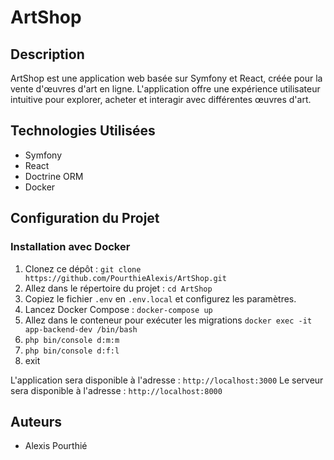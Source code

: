 # ArtShop

## Description

ArtShop est une application web basée sur Symfony et React, créée pour la vente d'œuvres d'art en ligne. L'application offre une expérience utilisateur intuitive pour explorer, acheter et interagir avec différentes œuvres d'art.

## Technologies Utilisées

- Symfony
- React
- Doctrine ORM
- Docker

## Configuration du Projet

### Installation avec Docker

1. Clonez ce dépôt : `git clone https://github.com/PourthieAlexis/ArtShop.git`
2. Allez dans le répertoire du projet : `cd ArtShop`
3. Copiez le fichier `.env` en `.env.local` et configurez les paramètres.
4. Lancez Docker Compose : `docker-compose up`
5. Allez dans le conteneur pour exécuter les migrations `docker exec -it app-backend-dev /bin/bash`
6. `php bin/console d:m:m`
7. `php bin/console d:f:l`
8. exit

L'application sera disponible à l'adresse : `http://localhost:3000`
Le serveur sera disponible à l'adresse : `http://localhost:8000`

## Auteurs

- Alexis Pourthié

